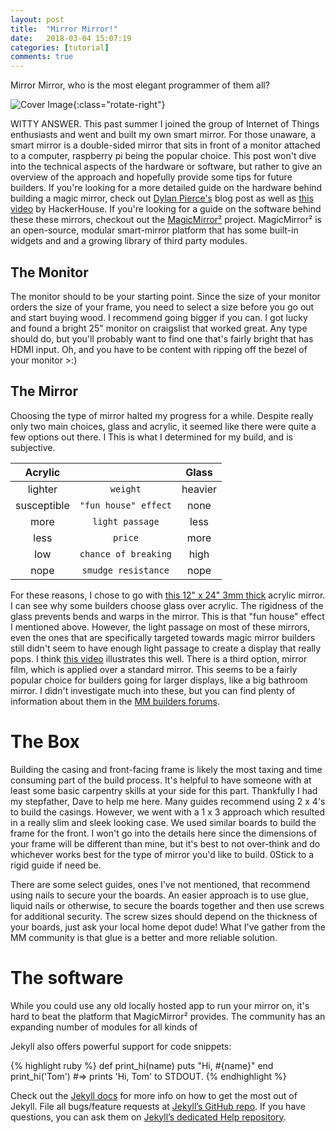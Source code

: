 ```yaml
---
layout: post
title:  "Mirror Mirror!"
date:   2018-03-04 15:07:19
categories: [tutorial]
comments: true
---
```

Mirror Mirror, who is the most elegant programmer of them all?

![Cover Image](../../img/Cover.jpg){:class="rotate-right"}

WITTY ANSWER. This past summer I joined the group of Internet of Things enthusiasts and went and built my own smart mirror. For those unaware, a smart mirror is a double-sided mirror that sits in front of a monitor attached to a computer, raspberry pi being the popular choice. This post won't dive into the technical aspects of the hardware or software, but rather to give an overview of the approach and hopefully provide some tips for future builders. If you're looking for a more detailed guide on the hardware behind building a magic mirror, check out [Dylan Pierce's](http://blog.dylanjpierce.com/raspberrypi/magicmirror/tutorial/2015/12/27/build-a-magic-mirror.html) blog post as well as [this video](https://www.youtube.com/watch?v=fkVBAcvbrjU&t=) by HackerHouse. If you're looking for a guide on the software behind these these mirrors, checkout out the [MagicMirror²](https://github.com/MichMich/MagicMirror) project. MagicMirror² is an open-source, modular smart-mirror platform that has some built-in widgets and and a growing library of third party modules.

## The Monitor
The monitor should to be your starting point. Since the size of your monitor orders the size of your frame, you need to select a size before you go out and start buying wood. I recommend going bigger if you can. I got lucky and found a bright 25" monitor on craigslist that worked great. Any type should do, but you'll probably want to find one that's fairly bright that has HDMI input. Oh, and you have to be content with ripping off the bezel of your monitor >:)

## The Mirror
Choosing the type of mirror halted my progress for a while. Despite really only two main choices, glass and acrylic, it seemed like there were quite a few options out there. I This is what I determined for my build, and is subjective.

| Acrylic       |                       | Glass     |
|:-------------:|:---------------------:|:---------:|         
| lighter       | `weight`              | heavier   |
| susceptible   | `"fun house" effect`  | none      |
| more          | `light passage`       | less      |
| less          | `price`               | more      |
| low           | `chance of breaking`  | high      |
| nope          | `smudge resistance`   | nope      |

For these reasons, I chose to go with [this 12" x 24"  3mm thick](https://www.amazon.com/12-Acrylic-See-Through-Mirror-1mm/dp/B01G4MQ966/ref=sr_1_1?s=home-garden&ie=UTF8&qid=1520304107&sr=1-1&keywords=see%2Bthrough%2Bglass&th=1) acrylic mirror. I can see why some builders choose glass over acrylic. The rigidness of the glass prevents bends and warps in the mirror. This is that "fun house" effect I mentioned above. However, the light passage on most of these mirrors, even the ones that are specifically targeted towards magic mirror builders still didn't seem to have enough light passage to create a display that really pops. I think [this video](https://www.youtube.com/watch?v=nWSolSxpRT4) illustrates this well. There is a third option, mirror film, which is applied over a standard mirror. This seems to be a fairly popular choice for builders going for larger displays, like a big bathroom mirror. I didn't investigate much into these, but you can find plenty of information about them in the [MM builders forums](https://magicmirror.builders/).

# The Box
Building the casing and front-facing frame is likely the most taxing and time consuming part of the build process. It's helpful to have someone with at least some basic carpentry skills at your side for this part. Thankfully I had my stepfather, Dave to help me here. Many guides recommend using 2 x 4's to build the casings. However, we went with a 1 x 3 approach which resulted in a really slim and sleek looking case. We used similar boards to build the frame for the front. I won't go into the details here since the dimensions of your frame will be different than mine, but it's best to not over-think and do whichever works best for the type of mirror you'd like to build. 0Stick to a rigid guide if need be.

There are some select guides, ones I've not mentioned, that recommend using nails to secure your the boards. An easier approach is to use glue, liquid nails or otherwise, to secure the boards together and then use screws for additional security. The screw sizes should depend on the thickness of your boards, just ask your local home depot dude! What I've gather from the MM community is that glue is a better and more reliable solution.

# The software
While you could use any old locally hosted app to run your mirror on, it's hard to beat the platform that MagicMirror² provides. The community has an expanding number of modules for all kinds of


<!--more-->

Jekyll also offers powerful support for code snippets:

{% highlight ruby %}
def print_hi(name)
  puts "Hi, #{name}"
end
print_hi('Tom')
#=> prints 'Hi, Tom' to STDOUT.
{% endhighlight %}

Check out the [Jekyll docs][jekyll] for more info on how to get the most out of Jekyll. File all bugs/feature requests at [Jekyll’s GitHub repo][jekyll-gh]. If you have questions, you can ask them on [Jekyll’s dedicated Help repository][jekyll-help].

[jekyll]:      http://jekyllrb.com
[jekyll-gh]:   https://github.com/jekyll/jekyll
[jekyll-help]: https://github.com/jekyll/jekyll-help
